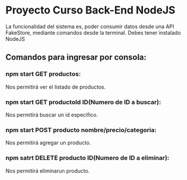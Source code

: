 # Proyecto Curso Back-End NodeJS
La funcionalidad del sistema es, poder consumir datos desde una API FakeStore, mediante comandos desde la terminal.
Debes tener instalado NodeJS

## Comandos para ingresar por consola:
### npm start GET productos:
Nos permitirá ver el listado de productos.

### npm start GET productoId ID(Numero de ID a buscar):
Nos permitirá buscar un id especifico.

### npm start POST producto nombre/precio/categoria:
Nos permitirá agregar un producto.

### npm satrt DELETE producto ID(Numero de ID a eliminar):
Nos permitirá eliminarun producto.
